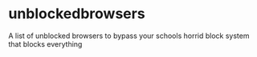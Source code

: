 # unblockedbrowsers
A list of unblocked browsers to bypass your schools horrid block system that blocks everything
